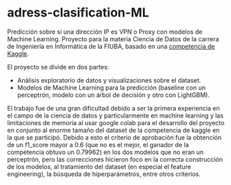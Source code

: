 # adress-clasification-ML

Predicción sobre si una dirección IP es VPN o Proxy con modelos de Machine Learning. Proyecto para la materia Ciencia de Datos de la carrera de Ingeniería en Informática de la FIUBA, basado en una [competencia de Kaggle](https://www.kaggle.com/competitions/vpn-classification/overview).

El proyecto se divide en dos partes: 

- Análisis exploratorio de datos y visualizaciones sobre el dataset.
- Modelos de Machine Learning para la predicción (baseline con un perceptrón, modelo con un árbol de decisión y otro con LightGBM).

El trabajo fue de una gran dificultad debido a ser la primera experiencia en el campo de la ciencia de datos y particularmente en machine learning y las limitaciones de memoria al usar google colab para el desarrollo del proyecto en conjunto al enorme tamaño del dataset de la competencia de kaggle en la que se participó. Debido a esto el criterio de aprobación fue la obtención de un f1_score mayor a 0.6 (que no es el mejor, el ganador de la competencia obtuvo un 0.79962) en los dos modelos que no eran un perceptrón, pero las correcciones hicieron foco en la correcta construcción de los modelos, al tratamiento del dataset (en especial el feature engineering), la búsqueda de hiperparámetros, entre otros criterios.
